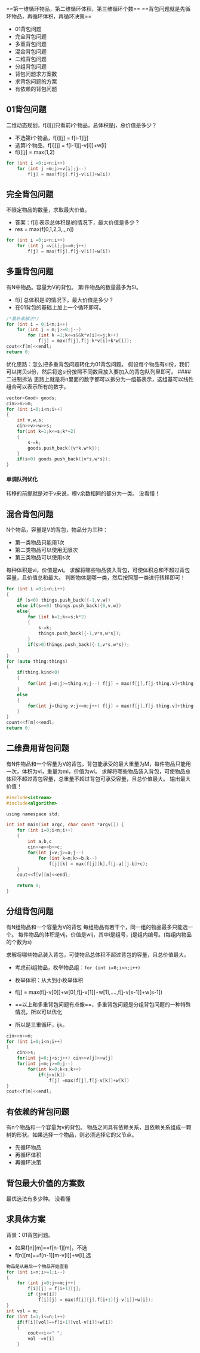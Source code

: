 ==第一维循环物品，第二维循环体积，第三维循环个数==
==背包问题就是先循环物品，再循环体积，再循环决策==
- 01背包问题
- 完全背包问题
- 多重背包问题
- 混合背包问题
- 二维背包问题
- 分组背包问题
- 背包问题求方案数
- 求背包问题的方案
- 有依赖的背包问题
## 01背包问题
二维动态规划，f[i][j]只看前i个物品，总体积是j，总价值是多少？
- 不选第i个物品，f[i][j] = f[i-1][j]
- 选第i个物品，f[i][j] = f[i-1][j-v[i]]+w[i]
- f[i][j] = max(1,2)
```c
for (int i =0;i<n;i++)
    for (int j =m;j>=v[i];j--)
        f[j] = max(f[j],f[j-v[i]]+w[i])
```
## 完全背包问题
不限定物品的数量，求取最大价值。
- 答案：f[i] 表示总体积是i的情况下，最大价值是多少？
- res = max(f[0,1,2,3,,,,n])
```c
for (int i =0;i<n;i++)
    for (int j =v[i];j<=m;j++)
        f[j] = max(f[j],f[j-v[i]]+w[i])
```
## 多重背包问题
有N中物品。容量为V的背包。
第i件物品的数量最多为Si。
- f[i] 总体积是i的情况下，最大价值是多少？
- 在01背包的基础上加上一个循环即可。
```c
/*最朴素解法*/
for (int i = 0;i<n;i++)
    for (int j = m;j>=0;j--)
        for (int k =1;k<=s&&k*v[i]<=j;k++)
            f[j] = max(f[j],f[j-k*v[i]+k*w[i]);
cout<<f[m]<<endl;
return 0;
```
优化思路：怎么把多重背包问题转化为01背包问题。
假设每个物品有si份，我们可以拷贝si份，然后将这si份按照不同数目放入要加入的背包队列里即可。
####二进制拆法
思路上就是将n里面的数字都可以拆分为一组基表示，这组基可以线性组合可以表示所有的数字。
```c
vector<Good> goods;
cin>>n>>m;
for (int i=0;i<n;i++)
{
    int v,w,s;
    cin>>v>>w>>s;
    for(int k=1;k<=s;k*=2)
    {
        s-=k;
        goods.push_back({v*k,w*k});
    }
    if(s>0) goods.push_back({v*s,w*s});
}
```
#### 单调队列优化
转移的前提就是对于v来说，模v余数相同的都分为一类。
没看懂！
## 混合背包问题
N个物品，容量是V的背包，物品分为三种：
- 第一类物品只能用1次
- 第二类物品可以使用无限次
- 第三类物品可以使用s次

每种体积是vi，价值是wi。
求解将哪些物品装入背包，可使体积总和不超过背包容量，且价值总和最大。
判断物体是哪一类，然后按照那一类进行转移即可！
```c++
for (int i =0;i<n;i++)
{
    if (s<0) things.push_back({-1,v,w})
    else if(s==0) things.push_back({0,v,w})
    else{
        for (int k=1;k<=s;k*2)
        {
            s-=k;
            things.push_back({-1,v*s,w*s});
        }
        if(s>0)things.push_back({-1,v*s,w*s});
    }
}
for (auto thing:things)
{
    if(thing.kind<0)
    {
        for(int j=m;j>=thing.v;j--) f[j] = max(f[j],f[j-thing.v]+thing.w);
    }
    else
    {
        for(int j=thing.v;j<=m;j++) f[j] = max(f[j],f[j-thing.v]+thing.w);
    }
}
count<<f[m]<<endl;
return 0;    
```
## 二维费用背包问题
有N件物品和一个容量为V的背包，背包能承受的最大重量为M，每件物品只能用一次，体积为vi，重量为mi，价值为wi。
求解将哪些物品装入背包，可使物品总体积不超过背包容量，总重量不超过背包可承受容量，且总价值最大。
输出最大价值！
```c
#include<istream>
#include<algorithm>

using namespace std;

int int main(int argc, char const *argv[]) {
    for (int i=0;i<n;i++)
    {
        int a,b,c
        cin>>a>>b>>c;
        for(int j=v;j>=a;j--)
            for (int k=m;k>=b;k--)
                f[j][k] = max(f[j][k],f[j-a][j-b]+c);
    }
    cout<<f[v][m]<<endl;

    return 0;
}
```
## 分组背包问题
有N组物品和一个容量为V的背包
每组物品有若干个，同一组的物品最多只能选一个。
每件物品的体积是vij，价值是wij，其中i是组号，j是组内编号。(每组内物品的个数为s)

求解将哪些物品装入背包，可使物品总体积不超过背包的容量，且总价值最大。
- 考虑前i组物品，枚举物品组：`for (int i=0;i<n;i++)`
- 枚举体积：从大到小枚举体积
- f[j] = max(f[j-v[0]]+w[0],f[j-v[1]]+w[1],....,f[j-v[s-1]]+w[s-1])
- ==以上和多重背包问题有点像==，多重背包问题是分组背包问题的一种特殊情况，所以可以优化

- 所以是三重循环，ijk。

```c
cin>>n>>m;
for (int i=0;i<n;i++)
{
    cin>>s;
    for(int j=0;j<s;j++) cin>>v[j]>>w[j]
    for(int j=m;j>=0;j--)
        for(int k=0;k<s;k++)
            if(j>v[k])
                f[j] =max(f[j],f[j-v[k]]+w[k])
}
cout<<f[m]<<endl;
```
## 有依赖的背包问题
有n个物品和一个容量为v的背包。
物品之间具有依赖关系，且依赖关系组成一颗树的形状。如果选择一个物品，则必须选择它的父节点。
- 先循环物品
- 再循环体积
- 再循环决策
## 背包最大价值的方案数
最优选法有多少种。
没看懂
## 求具体方案
背景：01背包问题。
- 如果f[n][m]==f[n-1][m]，不选
- f[n][m]==f[n-1][m-v[i]]+w[i],选

```c
物品是从最后一个物品开始查看
for (int i=n;i>=1;i--)
{
    for (int j=0;j<=m;j++)
        f[i][j] = f[i+1][j];
        if (j>v[i])
            f[i][j] = max(f[i][j],f[i+1][j-v[i]]+w[i]);
}
int vol = m;
for (int i=1;i<=n;i++)
    if(f[i][vol]==f[i+1][vol-v[i]]+w[i])
    {
        cout<<i<<" ";
        vol -=v[i]
    }
```

